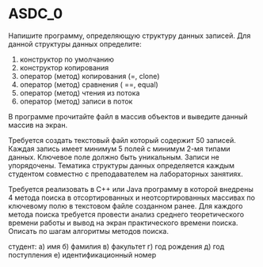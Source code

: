 # ASDC_0

Напишите программу, определяющую структуру данных записей. Для данной структуры данных определите:
1. конструктор по умолчанию
2. конструктор копирования
3. оператор (метод) копирования (=, clone)
4. оператор (метод) сравнения ( ==, equal)
5. оператор (метод) чтения из потока
6. оператор (метод) записи в поток 

В программе прочитайте файл в массив объектов и выведите данный массив на экран.


Требуется создать текстовый файл который содержит 50 записей. 
Каждая запись имеет минимум 5 полей с минимум 2-мя типами данных. Ключевое поле должно быть уникальным. 
Записи не упорядочены. 
Тематика структуры данных определяется каждым студентом совместно с преподавателем на лабораторных занятиях.

Требуется реализовать в C++ или Java программу в которой внедрены 4 метода поиска в отсортированных 
и неотсортированных массивах по ключевому полю в текстовом файле созданном ранее. 
Для каждого метода поиска требуется провести анализ среднего теоретического времени работы и 
вывод на экран практического времени поиска. Описать по шагам алгоритмы методов поиска.

студент:
   а) имя
   б) фамилия
   в) факультет
   г) год рождения
   д) год поступления
   е) идентификационный номер
